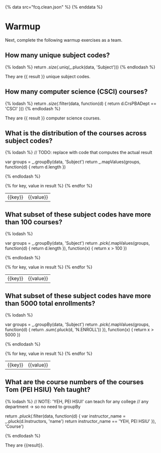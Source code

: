 {% data src="fcq.clean.json" %}
{% enddata %}

# Warmup

Next, complete the following warmup exercises as a team.

## How many unique subject codes?

{% lodash %}
return _.size(_.uniq(_.pluck(data, 'Subject')))
{% endlodash %}

They are {{ result }} unique subject codes.



## How many computer science (CSCI) courses?

{% lodash %}
return _.size(_.filter(data, function(d) {
    return d.CrsPBADept == 'CSCI'
}))
{% endlodash %}

They are {{ result }} computer science courses.



## What is the distribution of the courses across subject codes?

{% lodash %}
// TODO: replace with code that computes the actual result

var groups = _.groupBy(data, 'Subject')
return _.mapValues(groups, function(d) {
    return d.length
})

{% endlodash %}

<table>
{% for key, value in result %}
    <tr>
        <td>{{key}}</td>
        <td>{{value}}</td>
    </tr>
{% endfor %}
</table>



## What subset of these subject codes have more than 100 courses?

{% lodash %}

var groups = _.groupBy(data, 'Subject')
return  _.pick(_.mapValues(groups, function(d) {
    return d.length
}), function(x) {
    return x > 100
})

{% endlodash %}

<table>
{% for key, value in result %}
    <tr>
        <td>{{key}}</td>
        <td>{{value}}</td>
    </tr>
{% endfor %}
</table>



## What subset of these subject codes have more than 5000 total enrollments?

{% lodash %}

var groups = _.groupBy(data, 'Subject')
return _.pick(_.mapValues(groups, function(d) {
    return _.sum(_.pluck(d, 'N.ENROLL'))
}), function(x) {
    return x > 5000
})

{% endlodash %}

<table>
{% for key, value in result %}
    <tr>
        <td>{{key}}</td>
        <td>{{value}}</td>
    </tr>
{% endfor %}
</table>



## What are the course numbers of the courses Tom (PEI HSIU) Yeh taught?

{% lodash %}
// NOTE: 'YEH, PEI HSUI' can teach for any college
// any department -> so no need to groupBy

return _.pluck(_.filter(data, function(d) {
    var instructor_name = _.pluck(d.Instructors, 'name')
    return instructor_name == 'YEH, PEI HSIU'
}), 'Course')

{% endlodash %}

They are {{result}}.


